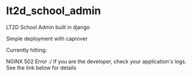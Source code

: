# lt2d_school_admin
LT2D School Admin built in django

Simple deployment with caprover

Currently hitting:

NGINX 502 Error :/
If you are the developer, check your application's logs. See the link below for details
